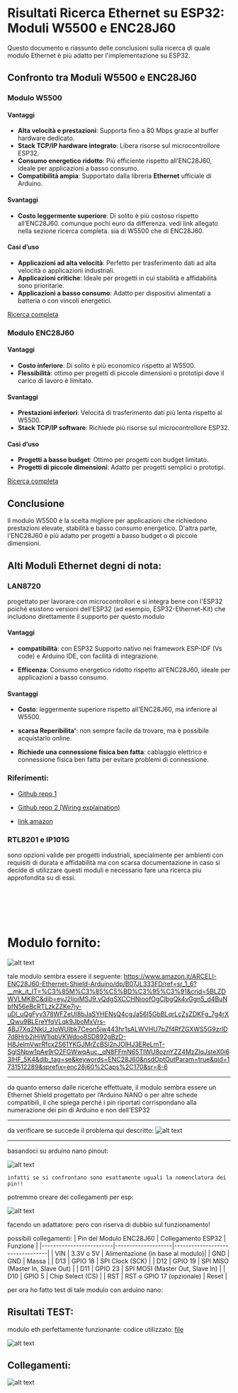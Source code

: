 # Risultati Ricerca Ethernet su ESP32: Moduli W5500 e ENC28J60

Questo documento e riassunto delle conclusioni sulla ricerca di quale modulo Ethernet è più adatto per l'implementazione su ESP32.

## Confronto tra Moduli W5500 e ENC28J60

### Modulo W5500

#### Vantaggi
- **Alta velocità e prestazioni**: Supporta fino a 80 Mbps grazie al buffer hardware dedicato.
- **Stack TCP/IP hardware integrato**: Libera risorse sul microcontrollore ESP32.
- **Consumo energetico ridotto**: Più efficiente rispetto all’ENC28J60, ideale per applicazioni a basso consumo.
- **Compatibilità ampia**: Supportato dalla libreria **Ethernet** ufficiale di Arduino.

#### Svantaggi
- **Costo leggermente superiore**: Di solito è più costoso rispetto all’ENC28J60. comunque pochi euro da differenza. vedi link allegato nella sezione ricerca completa. sia di W5500 che di ENC28J60.

#### Casi d’uso
- **Applicazioni ad alta velocità**: Perfetto per trasferimento dati ad alta velocità o applicazioni industriali.
- **Applicazioni critiche**: Ideale per progetti in cui stabilità e affidabilità sono prioritarie.
- **Applicazioni a basso consumo**: Adatto per dispositivi alimentati a batteria o con vincoli energetici.

[Ricerca completa](W5500Example/README.md)

### Modulo ENC28J60

#### Vantaggi
- **Costo inferiore**: Di solito è più economico rispetto al W5500.
- **Flessibilità**: ottimo per progetti di piccole dimensioni o prototipi dove il carico di lavoro è limitato.

#### Svantaggi
- **Prestazioni inferiori**: Velocità di trasferimento dati più lenta rispetto al W5500.
- **Stack TCP/IP software**: Richiede più risorse sul microcontrollore ESP32.

#### Casi d’uso
- **Progetti a basso budget**: Ottimo per progetti con budget limitato.
- **Progetti di piccole dimensioni**: Adatto per progetti semplici o prototipi.


[Ricerca completa](ENC28J60Example/README.md)


## Conclusione

Il modulo W5500 è la scelta migliore per applicazioni che richiedono prestazioni elevate, stabilità e basso consumo energetico. D'altra parte, l'ENC28J60 è più adatto per progetti a basso budget o di piccole dimensioni.

## Alti Moduli Ethernet degni di nota:

### LAN8720
 progettato per lavorare con microcontrollori e si integra bene con l'ESP32 poiché esistono versioni dell'ESP32 (ad esempio, ESP32-Ethernet-Kit) che includono direttamente il supporto per questo modulo

#### Vantaggi
- **compatibilità**: con ESP32  Supporto nativo nei framework ESP-IDF (Vs code) e Arduino IDE, con facilità di integrazione.

- **Efficenza**: Consumo energetico ridotto rispetto all'ENC28J60, ideale per applicazioni a basso consumo.

#### Svantaggi
- **Costo**: leggermente superiore rispetto all'ENC28J60, ma inferiore al W5500.

- **scarsa Reperibilita'**: non sempre facile da trovare, ma è possibile acquistarlo online.

- **Richiede una connessione fisica ben fatta**: cablaggio elettrico e connessione fisica ben fatta per evitare problemi di connessione.


### Riferimenti:
- [Github repo 1](https://github.com/ZioTester/ESP32-DevKitC-LAN8720)

- [Github repo 2 (Wiring explaination)](https://github.com/flusflas/esp32-ethernet)

- [link amazon](https://www.amazon.it/ESP32-DevKitC-LAN8720-Terminal-Sviluppo-Ethernet-LAN8720/dp/B0CKJ7XVTB/ref=sr_1_5?__mk_it_IT=%C3%85M%C3%85%C5%BD%C3%95%C3%91&crid=RV4KR2PNQI19&dib=eyJ2IjoiMSJ9.feOTzET2s7jNBnRPauYCYeznY5AY03DZJFxADOgEPAoJET0iQIaBJbNPT0UU2PA7tUDI1xXmEYhJtevVqFSjaVdVt9OYD-bcZmjr1yiFcw2ncy265Tn2zm0KcY0RQvAtDIXZgDA14Kcoh_0JgQh5ghF7vU0web2YJWdLgL3L2AQjAqrVRSublvRp4iYvTtBun6XaK2Pz_ZeFrP5OJcGGZi1NiV3sdizHO14b47mjaAp3DVsQlmnvjs5X6LvYAksCTmD8bjI6yfQSZ2jvIAt16fyo88jYbLtDYcaa6-qg-pQ.J6VqYsrHPKdDobRc2RLmHcd4yzGMS9Pti3q7qGud8tQ&dib_tag=se&keywords=ethernet+kit+esp32&qid=1730299847&sprefix=ethernet+kit+esp32%2Caps%2C137&sr=8-5)


### RTL8201 e IP101G
 sono opzioni valide per progetti industriali, specialmente per ambienti con requisiti di durata e affidabilità ma con scarsa documentazione in caso si decide di utilizzare questi moduli e necessario fare una ricerca piu approfondita su di essi.



<br><br><br><br>

# Modulo fornito:
 ![alt text](ENC28J60.webp)
 
 tale modulo sembra essere il seguente:
 https://www.amazon.it/ARCELI-ENC28J60-Ethernet-Shield-Arduino/dp/B07JL333FD/ref=sr_1_6?__mk_it_IT=%C3%85M%C3%85%C5%BD%C3%95%C3%91&crid=5BLZDWVLMKBC&dib=eyJ2IjoiMSJ9.vQdgSXCCHNioofOgClbgQk4vGgn5_d4BuNbfN56eBcRTLzkZZKe7jy-uDl_uQgFyy378WFZeUI8bJaSYHENsQ4cgJa56I5GbBLqrLcZsZDKFg_7g4rX_Qwu9BLEreYfqVLqk9JboMxVrs-4BJ7Xq2NkU_zIoWUIbk7Ceon5jw443hr1sALWVHU7bZf4RfZGXWS5G9zrlD7d8Hrb2jHjW1IqbVKWdoo8SD892gBzD-H8JelmVwrRfcx2S61YKGJMrZcBSl2nJOlHJ3EReLmT-SglSNpw1pAe9rO2FGWwqAuc._qN8FFmN65TIWU8oznYZZ4MzZIqJsteX0i63IHF_5K4&dib_tag=se&keywords=ENC28J60&nsdOptOutParam=true&qid=1731512289&sprefix=enc28j60%2Caps%2C170&sr=8-6

--- 
 da quanto emerso dalle ricerche effettuate, il modulo sembra essere un
 Ethernet Shield progettato per l’Arduino NANO o per altre schede compatibili, il che spiega perché i pin riportati corrispondano alla numerazione dei pin di Arduino e non dell'ESP32 

 --- 
 da verificare se succede il problema qui descritto: ![alt text](issue1.png)

 ---

 basandoci su arduino nano pinout: 
 
 ![alt text](arduinoNanoPinout.png)

    infatti se si confrontano sono esattamente uguali la nomenclatura dei pin!!


 potremmo creare dei collegamenti per esp: 
 
 ![alt text](esp32DevKitV1Pinout.png)

 facendo un adattatore:  pero con riserva di dubbio sul funzionamento!

 possibili collegamenti: 
| Pin del Modulo ENC28J60 | Collegamento ESP32 | Funzione                        |
|-------------------------|--------------------|---------------------------------|
| VIN                     | 3.3V o 5V          | Alimentazione (in base al modulo)|
| GND                     | GND                | Massa                           |
| D13                     | GPIO 18            | SPI Clock (SCK)                 |
| D12                     | GPIO 19            | SPI MISO (Master In, Slave Out) |
| D11                     | GPIO 23            | SPI MOSI (Master Out, Slave In) |
| D10                     | GPIO 5             | Chip Select (CS)                |
| RST                     | RST o GPIO 17 (opzionale) | Reset                    |

 per ora ho fatto test di tale modulo con arduino nano:

## Risultati TEST: 
 modulo eth perfettamente funzionante:
 codice utilizzato: [file](arduino_nano_sketch_eth/arduino_nano_sketch_eth.ino)

![alt text](testArduinoNano.png)

## Collegamenti:

![alt text](AduinoNanoCollegamenti.webp)
